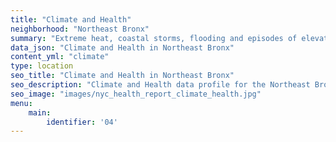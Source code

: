 ```yaml
---
title: "Climate and Health"
neighborhood: "Northeast Bronx"
summary: "Extreme heat, coastal storms, flooding and episodes of elevated ozone are climate-related hazards that may increase with climate change and have important public health impacts in New York City. Extreme weather can cause power outages, which also threaten public health. This report provides neighborhood indicators of climate-related hazards, vulnerability and health impacts."
data_json: "Climate and Health in Northeast Bronx"
content_yml: "climate"
type: location
seo_title: "Climate and Health in Northeast Bronx"
seo_description: "Climate and Health data profile for the Northeast Bronx neighborhood of NYC."
seo_image: "images/nyc_health_report_climate_health.jpg"
menu:
    main:
        identifier: '04'
---
```

